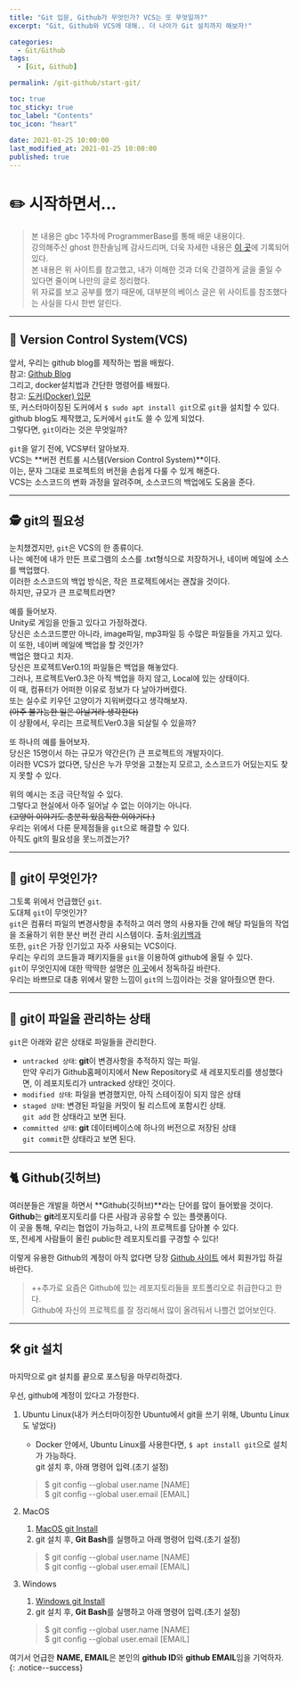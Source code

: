 ```yaml
---
title: "Git 입문, Github가 무엇인가? VCS는 또 무엇일까?"
excerpt: "Git, Github와 VCS에 대해.. 더 나아가 Git 설치까지 해보자!"

categories:
  - Git/Github
tags:
  - [Git, Github]

permalink: /git-github/start-git/

toc: true
toc_sticky: true
toc_label: "Contents"
toc_icon: "heart"
 
date: 2021-01-25 10:00:00
last_modified_at: 2021-01-25 10:00:00
published: true
---
```


# ✏️ 시작하면서...  

> 본 내용은 gbc 1주차에 ProgrammerBase를 통해 배운 내용이다.  
> 강의해주신 ghost 한찬솔님께 감사드리며, 더욱 자세한 내용은 [이 곳](https://ccss17.github.io/ProgrammerBase/git/#git)에 기록되어있다.  
> 본 내용은 위 사이트를 참고했고, 내가 이해한 것과 더욱 간결하게 글을 줄일 수 있다면 줄이며 나만의 글로 정리했다.  
> 위 자료를 보고 공부를 했기 때문에, 대부분의 베이스 글은 위 사이트를 참조했다는 사실을 다시 한번 알린다.  

---  

## 🔗 Version Control System(VCS)

앞서, 우리는 github blog를 제작하는 법을 배웠다.  
참고: [Github Blog](https://kdjun97.github.io/git-github/make-blog/)  
그리고, docker설치법과 간단한 명령어를 배웠다.  
참고: [도커(Docker) 입문](https://kdjun97.github.io/docker/start-docker/)  
또, 커스터마이징된 도커에서 `$ sudo apt install git`으로 `git`을 설치할 수 있다.  
github blog도 제작했고, 도커에서 `git`도 쓸 수 있게 되었다.  
그렇다면, `git`이라는 것은 무엇일까?  

`git`을 알기 전에, VCS부터 알아보자.  
VCS는 **버전 컨트롤 시스템(Version Control System)**이다.  
이는, 문자 그대로 프로젝트의 버전을 손쉽게 다룰 수 있게 해준다.  
VCS는 소스코드의 변화 과정을 알려주며, 소스코드의 백업에도 도움을 준다.  

---  

## 🕵️ git의 필요성

눈치챘겠지만, `git`은 VCS의 한 종류이다.  
나는 예전에 내가 만든 프로그램의 소스를 .txt형식으로 저장하거나, 네이버 메일에 소스를 백업했다.  
이러한 소스코드의 백업 방식은, 작은 프로젝트에서는 괜찮을 것이다.  
하지만, 규모가 큰 프로젝트라면?  

예를 들어보자.  
Unity로 게임을 만들고 있다고 가정하겠다.  
당신은 소스코드뿐만 아니라, image파일, mp3파일 등 수많은 파일들을 가지고 있다.  
이 또한, 네이버 메일에 백업을 할 것인가?  
백업은 했다고 치자.  
당신은 프로젝트Ver0.1의 파일들은 백업을 해놓았다.  
그러나, 프로젝트Ver0.3은 아직 백업을 하지 않고, Local에 있는 상태이다.  
이 때, 컴퓨터가 어떠한 이유로 정보가 다 날아가버렸다.  
또는 실수로 키우던 고양이가 지워버렸다고 생각해보자.  
~~(아주 불가능한 일은 아닐거라 생각한다)~~  
이 상황에서, 우리는 프로젝트Ver0.3을 되살릴 수 있을까?  

또 하나의 예를 들어보자.  
당신은 15명이서 하는 규모가 약간은(?) 큰 프로젝트의 개발자이다.  
이러한 VCS가 없다면, 당신은 누가 무엇을 고쳤는지 모르고, 소스코드가 어딨는지도 찾지 못할 수 있다.  

위의 예시는 조금 극단적일 수 있다.  
그렇다고 현실에서 아주 일어날 수 없는 이야기는 아니다.  
~~(고양이 이야기도 충분히 있음직한 이야기다.)~~  
우리는 위에서 다룬 문제점들을 `git`으로 해결할 수 있다.  
아직도 git의 필요성을 못느끼겠는가?  

---  

## 🤔 git이 무엇인가?

그토록 위에서 언급했던 `git`.  
도대체 `git`이 무엇인가?  
`git`은 컴퓨터 파일의 변경사항을 추적하고 여러 명의 사용자들 간에 해당 파일들의 작업을 조율하기 위한 분산 버전 관리 시스템이다. 출처:[위키백과](https://ko.wikipedia.org/wiki/%EA%B9%83_(%EC%86%8C%ED%94%84%ED%8A%B8%EC%9B%A8%EC%96%B4))  
또한, `git`은 가장 인기있고 자주 사용되는 VCS이다.  
우리는 우리의 코드들과 패키지들을 `git`을 이용하여 github에 올릴 수 있다.  
`git`이 무엇인지에 대한 딱딱한 설명은 [이 곳](https://git-scm.com/book/ko/v2)에서 정독하길 바란다.  
우리는 바쁘므로 대충 위에서 말한 느낌이 `git`의 느낌이라는 것을 알아줬으면 한다.  

---  

## 📝 git이 파일을 관리하는 상태

`git`은 아래와 같은 상태로 파일들을 관리한다.  
- `untracked 상태`: **git**이 변경사항을 추적하지 않는 파일.  
    만약 우리가 Github홈페이지에서 New Repository로 새 레포지토리를 생성했다면, 이 레포지토리가 untracked 상태인 것이다.  
- `modified 상태`: 파일을 변경했지만, 아직 스테이징이 되지 않은 상태  
- `staged 상태`: 변경된 파일을 커밋이 될 리스트에 포함시킨 상태.  
    `git add` 한 상태라고 보면 된다.  
- `committed 상태`: **git** 데이터베이스에 하나의 버전으로 저장된 상태  
    `git commit`한 상태라고 보면 된다.  

---  

## 🐈‍ Github(깃허브)

여러분들은 개발을 하면서 **Github(깃허브)**라는 단어를 많이 들어봤을 것이다.  
**Github**는 **git**레포지토리를 다른 사람과 공유할 수 있는 플랫폼이다.  
이 곳을 통해, 우리는 협업이 가능하고, 나의 프로젝트를 담아볼 수 있다.  
또, 전세계 사람들이 올린 public한 레포지토리를 구경할 수 있다!  

이렇게 유용한 Github의 계정이 아직 없다면 당장 [Github 사이트](https://github.com/) 에서 회원가입 하길 바란다.  

> ++추가로 요즘은 Github에 있는 레포지토리들을 포트폴리오로 취급한다고 한다.  
> Github에 자신의 프로젝트를 잘 정리해서 많이 올려둬서 나쁠건 없어보인다.  

---  

## 🛠️ git 설치

마지막으로 git 설치를 끝으로 포스팅을 마무리하겠다.  

우선, github에 계정이 있다고 가정한다.  
1. Ubuntu Linux(내가 커스터마이징한 Ubuntu에서 git을 쓰기 위해, Ubuntu Linux도 넣었다)  
    * Docker 안에서, Ubuntu Linux를 사용한다면, `$ apt install git`으로 설치가 가능하다.  
    git 설치 후, 아래 명령어 입력.(초기 설정)  
    > $ git config --global user.name [NAME]  
    > $ git config --global user.email [EMAIL]  

2. MacOS  
    1. [MacOS git Install](https://git-scm.com/download/mac)  
    2. git 설치 후, **Git Bash**를 실행하고 아래 명령어 입력.(초기 설정)  
    > $ git config --global user.name [NAME]  
    > $ git config --global user.email [EMAIL]  

3. Windows
    1. [Windows git Install](https://git-scm.com/download/win)
    2. git 설치 후, **Git Bash**를 실행하고 아래 명령어 입력.(초기 설정)  
    > $ git config --global user.name [NAME]  
    > $ git config --global user.email [EMAIL]  

여기서 언급한 **NAME, EMAIL**은 본인의 **github ID**와 **github EMAIL**임을 기억하자.  
{: .notice--success}